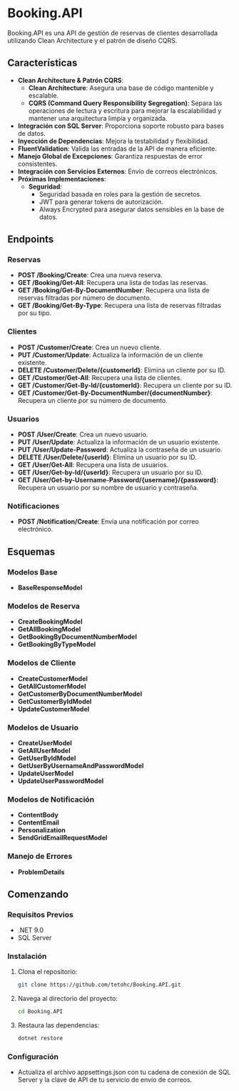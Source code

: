 # Booking.API

Booking.API es una API de gestión de reservas de clientes desarrollada utilizando Clean Architecture y el patrón de diseño CQRS.

## Características
- **Clean Architecture & Patrón CQRS**: 
  - **Clean Architecture**: Asegura una base de código mantenible y escalable.
  - **CQRS (Command Query Responsibility Segregation)**:  Separa las operaciones de lectura y escritura para mejorar la escalabilidad y mantener una arquitectura limpia y organizada.
- **Integración con SQL Server**: Proporciona soporte robusto para bases de datos.
- **Inyección de Dependencias**: Mejora la testabilidad y flexibilidad.
- **FluentValidation**: Valida las entradas de la API de manera eficiente.
- **Manejo Global de Excepciones**: Garantiza respuestas de error consistentes.
- **Integración con Servicios Externos**: Envío de correos electrónicos.
- **Próximas Implementaciones**:
  - **Seguridad**:
    - Seguridad basada en roles para la gestión de secretos.
    - JWT para generar tokens de autorización.
    - Always Encrypted para asegurar datos sensibles en la base de datos.

## Endpoints

### Reservas
- **POST /Booking/Create**: Crea una nueva reserva.
- **GET /Booking/Get-All**: Recupera una lista de todas las reservas.
- **GET /Booking/Get-By-DocumentNumber**: Recupera una lista de reservas filtradas por número de documento.
- **GET /Booking/Get-By-Type**: Recupera una lista de reservas filtradas por su tipo.

### Clientes
- **POST /Customer/Create**: Crea un nuevo cliente.
- **PUT /Customer/Update**: Actualiza la información de un cliente existente.
- **DELETE /Customer/Delete/{customerId}**: Elimina un cliente por su ID.
- **GET /Customer/Get-All**: Recupera una lista de clientes.
- **GET /Customer/Get-By-Id/{customerId}**: Recupera un cliente por su ID.
- **GET /Customer/Get-By-DocumentNumber/{documentNumber}**: Recupera un cliente por su número de documento.

### Usuarios
- **POST /User/Create**: Crea un nuevo usuario.
- **PUT /User/Update**: Actualiza la información de un usuario existente.
- **PUT /User/Update-Password**: Actualiza la contraseña de un usuario.
- **DELETE /User/Delete/{userId}**: Elimina un usuario por su ID.
- **GET /User/Get-All**: Recupera una lista de usuarios.
- **GET /User/Get-by-Id/{userId}**: Recupera un usuario por su ID.
- **GET /User/Get-by-Username-Password/{username}/{password}**: Recupera un usuario por su nombre de usuario y contraseña.

### Notificaciones
- **POST /Notification/Create**: Envía una notificación por correo electrónico.

## Esquemas

### Modelos Base
- **BaseResponseModel**

### Modelos de Reserva
- **CreateBookingModel**
- **GetAllBookingModel**
- **GetBookingByDocumentNumberModel**
- **GetBookingByTypeModel**

### Modelos de Cliente
- **CreateCustomerModel**
- **GetAllCustomerModel**
- **GetCustomerByDocumentNumberModel**
- **GetCustomerByIdModel**
- **UpdateCustomerModel**

### Modelos de Usuario
- **CreateUserModel**
- **GetAllUserModel**
- **GetUserByIdModel**
- **GetUserByUsernameAndPasswordModel**
- **UpdateUserModel**
- **UpdateUserPasswordModel**

### Modelos de Notificación
- **ContentBody**
- **ContentEmail**
- **Personalization**
- **SendGridEmailRequestModel**

### Manejo de Errores
- **ProblemDetails**

## Comenzando

### Requisitos Previos
- .NET 9.0
- SQL Server

### Instalación
1. Clona el repositorio:
   ```sh
   git clone https://github.com/tetohc/Booking.API.git

2. Navega al directorio del proyecto:
   ```sh
   cd Booking.API
   
3. Restaura las dependencias:
   ```sh
   dotnet restore

### Configuración
- Actualiza el archivo appsettings.json con tu cadena de conexión de SQL Server y la clave de API de tu servicio de envío de correos.
